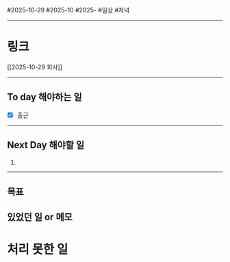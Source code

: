 #2025-10-29 #2025-10 #2025-
#일상 #저녁 

-------
# 링크
[[2025-10-29 회사]]

---
## To day 해야하는 일
- [x] 출근

---
## Next Day 해야할 일
1. 

---

## 목표


## 있었던 일  or 메모


# 처리 못한 일